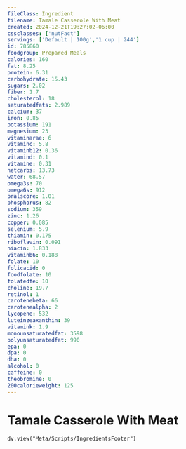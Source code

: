 ```yaml
---
fileClass: Ingredient
filename: Tamale Casserole With Meat
created: 2024-12-21T19:27:02-06:00
cssclasses: ['nutFact']
servings: ['Default | 100g','1 cup | 244']
id: 785860
foodgroup: Prepared Meals
calories: 160
fat: 8.25
protein: 6.31
carbohydrate: 15.43
sugars: 2.02
fiber: 1.7
cholesterol: 18
saturatedfats: 2.989
calcium: 37
iron: 0.85
potassium: 191
magnesium: 23
vitaminarae: 6
vitaminc: 5.8
vitaminb12: 0.36
vitamind: 0.1
vitamine: 0.31
netcarbs: 13.73
water: 68.57
omega3s: 70
omega6s: 912
pralscore: 1.01
phosphorus: 82
sodium: 359
zinc: 1.26
copper: 0.085
selenium: 5.9
thiamin: 0.175
riboflavin: 0.091
niacin: 1.833
vitaminb6: 0.188
folate: 10
folicacid: 0
foodfolate: 10
folatedfe: 10
choline: 19.7
retinol: 1
carotenebeta: 66
carotenealpha: 2
lycopene: 532
luteinzeaxanthin: 39
vitamink: 1.9
monounsaturatedfat: 3598
polyunsaturatedfat: 990
epa: 0
dpa: 0
dha: 0
alcohol: 0
caffeine: 0
theobromine: 0
200calorieweight: 125
---
```


# Tamale Casserole With Meat

```dataviewjs
dv.view("Meta/Scripts/IngredientsFooter")
```